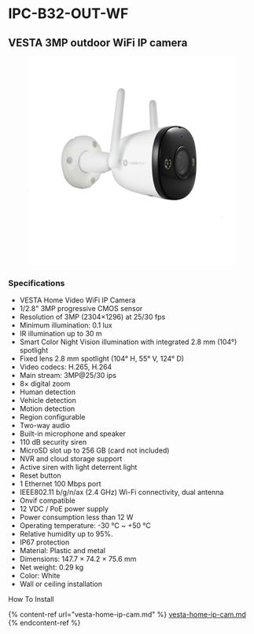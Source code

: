 # IPC-B32-OUT-WF

## VESTA 3MP outdoor WiFi IP camera

<figure><img src="../.gitbook/assets/image (376).png" alt=""><figcaption></figcaption></figure>

### **Specifications**

* VESTA Home Video WiFi IP Camera
* 1/2.8" 3MP progressive CMOS sensor
* Resolution of 3MP (2304×1296) at 25/30 fps
* Minimum illumination: 0.1 lux
* IR illumination up to 30 m
* Smart Color Night Vision illumination with integrated 2.8 mm (104°) spotlight
* Fixed lens 2.8 mm spotlight (104° H, 55° V, 124° D)
* Video codecs: H.265, H.264
* Main stream: 3MP@25/30 ips
* 8× digital zoom
* Human detection
* Vehicle detection
* Motion detection
* Region configurable
* Two-way audio
* Built-in microphone and speaker
* 110 dB security siren
* MicroSD slot up to 256 GB (card not included)
* NVR and cloud storage support
* Active siren with light deterrent light
* Reset button
* 1 Ethernet 100 Mbps port
* IEEE802.11 b/g/n/ax (2.4 GHz) Wi-Fi connectivity, dual antenna
* Onvif compatible
* 12 VDC / PoE power supply
* Power consumption less than 12 W
* Operating temperature: -30 °C \~ +50 °C
* Relative humidity up to 95%.
* IP67 protection
* Material: Plastic and metal
* Dimensions: 147.7 × 74.2 × 75.6 mm
* Net weight: 0.29 kg
* Color: White
* Wall or ceiling installation

How To Install

{% content-ref url="vesta-home-ip-cam.md" %}
[vesta-home-ip-cam.md](vesta-home-ip-cam.md)
{% endcontent-ref %}
